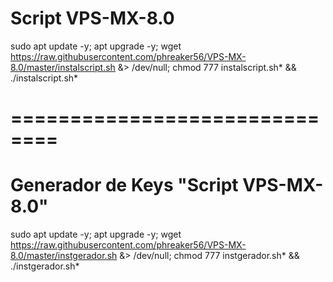 # Script VPS-MX-8.0

sudo apt update -y; apt upgrade -y; wget https://raw.githubusercontent.com/phreaker56/VPS-MX-8.0/master/instalscript.sh &> /dev/null; chmod 777 instalscript.sh* && ./instalscript.sh*

# ==============================

# Generador de Keys "Script VPS-MX-8.0"

sudo apt update -y; apt upgrade -y; wget https://raw.githubusercontent.com/phreaker56/VPS-MX-8.0/master/instgerador.sh &> /dev/null; chmod 777 instgerador.sh* && ./instgerador.sh*

